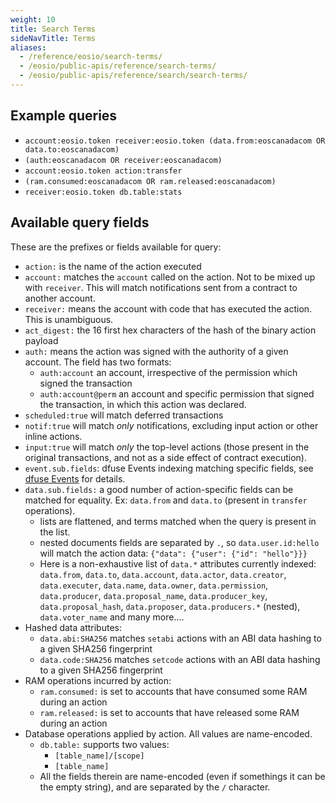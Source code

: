 ```yaml
---
weight: 10
title: Search Terms
sideNavTitle: Terms
aliases:
  - /reference/eosio/search-terms/
  - /eosio/public-apis/reference/search-terms/
  - /eosio/public-apis/reference/search/search-terms/
---
```


## Example queries

* `account:eosio.token receiver:eosio.token (data.from:eoscanadacom OR data.to:eoscanadacom)`
* `(auth:eoscanadacom OR receiver:eoscanadacom)`
* `account:eosio.token action:transfer`
* `(ram.consumed:eoscanadacom OR ram.released:eoscanadacom)`
* `receiver:eosio.token db.table:stats`

## Available query fields

These are the prefixes or fields available for query:

* `action:` is the name of the action executed
* `account:` matches the `account` called on the action. Not to be mixed up with `receiver`. This will match notifications sent from a contract to another account.
* `receiver:` means the account with code that has executed the action. This is unambiguous.
* `act_digest:` the 16 first hex characters of the hash of the binary action payload
* `auth:` means the action was signed with the authority of a given account. The field has two formats:
    * `auth:account` an account, irrespective of the permission which signed the transaction
    * `auth:account@perm` an account and specific permission that signed the transaction, in which this action was declared.
* `scheduled:true` will match deferred transactions
* `notif:true` will match *only* notifications, excluding input action or other inline actions.
* `input:true` will match *only* the top-level actions (those present in the original transactions, and not as a side effect of contract execution).
* `event.sub.fields`: dfuse Events indexing matching specific fields, see [dfuse Events](#dfuse-events) for details.
* `data.sub.fields:` a good number of action-specific fields can be matched for equality. Ex: `data.from` and `data.to` (present in `transfer` operations).
    * lists are flattened, and terms matched when the query is present in the list.
    * nested documents fields are separated by `.`, so `data.user.id:hello` will match the action data: `{"data": {"user": {"id": "hello"}}}`
    * Here is a non-exhaustive list of `data.*` attributes currently indexed: `data.from`, `data.to`, `data.account`, `data.actor`, `data.creator`,  `data.executer`, `data.name`, `data.owner`,  `data.permission`, `data.producer`,  `data.proposal_name`, `data.producer_key`, `data.proposal_hash`, `data.proposer`, `data.producers.*` (nested), `data.voter_name` and many more....
* Hashed data attributes:
  * `data.abi:SHA256` matches `setabi` actions with an ABI data hashing to a given SHA256 fingerprint
  * `data.code:SHA256` matches `setcode` actions with an ABI data hashing to a given SHA256 fingerprint
* RAM operations incurred by action:
    * `ram.consumed:` is set to accounts that have consumed some RAM during an action
    * `ram.released:` is set to accounts that have released some RAM during an action
* Database operations applied by action. All values are name-encoded.
    * `db.table:` supports two values:
         * `[table_name]/[scope]`
         * `[table_name]`
    * All the fields therein are name-encoded (even if somethings it can be the empty string), and are separated by the `/` character.
